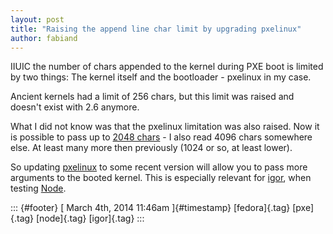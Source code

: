 ```yaml
---
layout: post
title: "Raising the append line char limit by upgrading pxelinux"
author: fabiand
---
```




IIUIC the number of chars appended to the kernel during PXE boot is
limited by two things: The kernel itself and the bootloader - pxelinux
in my case.

Ancient kernels had a limit of 256 chars, but this limit was raised and
doesn't exist with 2.6 anymore.

What I did not know was that the pxelinux limitation was also raised.
Now it is possible to pass up to [2048
chars](http://www.syslinux.org/archives/2010-July/015258.html) - I also
read 4096 chars somewhere else. At least many more then previously (1024
or so, at least lower).

So updating [pxelinux](http://www.syslinux.org/wiki/index.php/PXELINUX)
to some recent version will allow you to pass more arguments to the
booted kernel. This is especially relevant for
[igor](https://github.com/fabiand/igor/), when testing
[Node](http://www.ovirt.org/Node).

::: {#footer}
[ March 4th, 2014 11:46am ]{#timestamp} [fedora]{.tag} [pxe]{.tag}
[node]{.tag} [igor]{.tag}
:::
